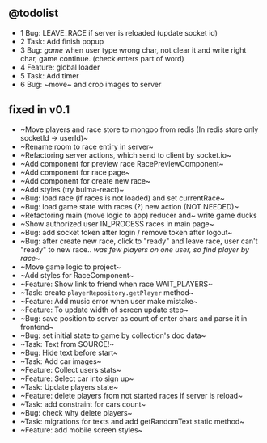 ## @todolist

- 1 Bug: LEAVE_RACE if server is reloaded (update socket id)
- 2 Task: Add finish popup
- 3 Bug: *game* when user type wrong char, not clear it and write right char, game continue. (check enters part of word)
- 4 Feature: global loader
- 5 Task: Add timer
- 6 Bug: ~move~ and crop images to server


## fixed in v0.1

- ~Move players and race store to mongoo from redis (In redis store only socketId -> userId)~
- ~Rename room to race entiry in server~
- ~Refactoring server actions, which send to client by socket.io~
- ~Add component for preview race RacePreviewComponent~
- ~Add component for race page~
- ~Add component for create new race~
- ~Add styles (try bulma-react)~
- ~Bug: load race (if races is not loaded) and set currentRace~
- ~Bug: load game state with races (?) new action (NOT NEEDED)~
- ~Refactoring main (move logic to app) reducer and~ write game ducks
- ~Show authorized user IN_PROCESS races in main page~
- ~Bug: add socket token after login / remove token after logout~
- ~Bug: after create new race, click to "ready" and leave race, user can't "ready" to new race.. *was few players on one user, so find player by race*~
- ~Move game logic to project~
- ~Add styles for RaceComponent~
- ~Feature: Show link to friend when race WAIT_PLAYERS~
- ~Task: create `playerRepository.getPlayer` method~
- ~Feature: Add music error when user make mistake~
- ~Feature: To update width of screen update step~
- ~Bug: save position to server as count of enter chars and parse it in frontend~
- ~Bug: set initial state to game by collection's doc data~
- ~Task: Text from SOURCE!~
- ~Bug: Hide text before start~
- ~Task: Add car images~
- ~Feature: Collect users stats~
- ~Feature: Select car into sign up~
- ~Task: Update players state~
- ~Feature: delete players from not started races if server is reload~
- ~Task: add constraint for cars count~
- ~Bug: check why delete players~
- ~Task: migrations for texts and add getRandomText static method~
- ~Feature: add mobile screen styles~